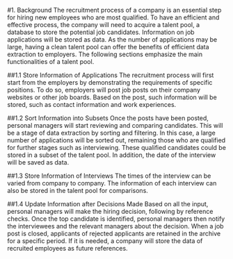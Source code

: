 #1. Background
The recruitment process of a company is an essential step for hiring new employees who are most qualified. To have an efficient and effective process, the company will need to acquire a talent pool, a database to store the potential job candidates. Information on job applications will be stored as data. As the number of applications may be large, having a clean talent pool can offer the benefits of efficient data extraction to employers. The following sections emphasize the main functionalities of a talent pool. 

##1.1 Store Information of Applications
The recruitment process will first start from the employers by demonstrating the requirements of specific positions. To do so, employers will post job posts on their company websites or other job boards. Based on the post, such information will be stored, such as contact information and work experiences. 

##1.2 Sort Information into Subsets 
Once the posts have been posted, personal managers will start reviewing and comparing candidates. This will be a stage of data extraction by sorting and filtering. In this case, a large number of applications will be sorted out, remaining those who are qualified for further stages such as interviewing. These qualified candidates could be stored in a subset of the talent pool. In addition, the date of the interview will be saved as data. 

##1.3 Store Information of Interviews
The times of the interview can be varied from company to company. The information of each interview can also be stored in the talent pool for comparisons. 

##1.4 Update Information after Decisions Made
Based on all the input, personal managers will make the hiring decision, following by reference checks. Once the top candidate is identified, personal managers then notify the interviewees and the relevant managers about the decision. When a job post is closed, applicants of rejected applicants are retained in the archive for a specific period. If it is needed, a company will store the data of recruited employees as future references.
